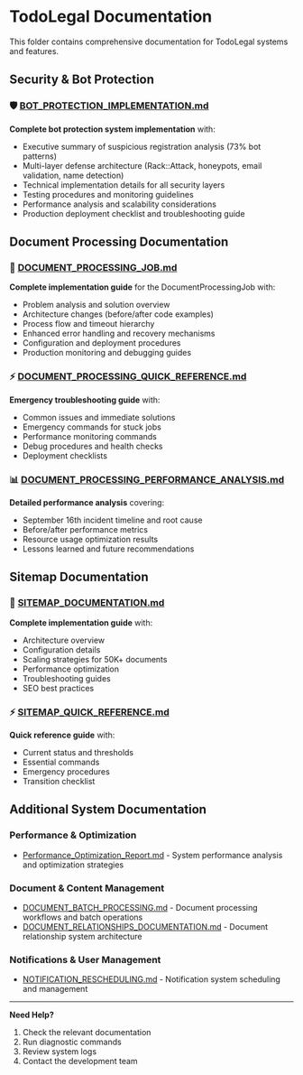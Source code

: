 # TodoLegal Documentation

This folder contains comprehensive documentation for TodoLegal systems and features.

## Security & Bot Protection

### 🛡️ [BOT_PROTECTION_IMPLEMENTATION.md](BOT_PROTECTION_IMPLEMENTATION.md)
**Complete bot protection system implementation** with:
- Executive summary of suspicious registration analysis (73% bot patterns)
- Multi-layer defense architecture (Rack::Attack, honeypots, email validation, name detection)
- Technical implementation details for all security layers
- Testing procedures and monitoring guidelines
- Performance analysis and scalability considerations
- Production deployment checklist and troubleshooting guide

## Document Processing Documentation

### 📄 [DOCUMENT_PROCESSING_JOB.md](document_processing_job/DOCUMENT_PROCESSING_JOB.md)
**Complete implementation guide** for the DocumentProcessingJob with:
- Problem analysis and solution overview
- Architecture changes (before/after code examples)
- Process flow and timeout hierarchy
- Enhanced error handling and recovery mechanisms
- Configuration and deployment procedures
- Production monitoring and debugging guides

### ⚡ [DOCUMENT_PROCESSING_QUICK_REFERENCE.md](document_processing_job/DOCUMENT_PROCESSING_QUICK_REFERENCE.md)
**Emergency troubleshooting guide** with:
- Common issues and immediate solutions
- Emergency commands for stuck jobs
- Performance monitoring commands
- Debug procedures and health checks
- Deployment checklists

### 📊 [DOCUMENT_PROCESSING_PERFORMANCE_ANALYSIS.md](document_processing_job/DOCUMENT_PROCESSING_PERFORMANCE_ANALYSIS.md)
**Detailed performance analysis** covering:
- September 16th incident timeline and root cause
- Before/after performance metrics
- Resource usage optimization results
- Lessons learned and future recommendations

## Sitemap Documentation

### 📖 [SITEMAP_DOCUMENTATION.md](sitemap/SITEMAP_DOCUMENTATION.md)
**Complete implementation guide** with:
- Architecture overview  
- Configuration details
- Scaling strategies for 50K+ documents
- Performance optimization
- Troubleshooting guides
- SEO best practices

### ⚡ [SITEMAP_QUICK_REFERENCE.md](sitemap/SITEMAP_QUICK_REFERENCE.md)  
**Quick reference guide** with:
- Current status and thresholds
- Essential commands
- Emergency procedures
- Transition checklist

## Additional System Documentation

### Performance & Optimization
- [Performance_Optimization_Report.md](Performance_Optimization_Report.md) - System performance analysis and optimization strategies

### Document & Content Management  
- [DOCUMENT_BATCH_PROCESSING.md](DOCUMENT_BATCH_PROCESSING.md) - Document processing workflows and batch operations
- [DOCUMENT_RELATIONSHIPS_DOCUMENTATION.md](DOCUMENT_RELATIONSHIPS_DOCUMENTATION.md) - Document relationship system architecture

### Notifications & User Management
- [NOTIFICATION_RESCHEDULING.md](NOTIFICATION_RESCHEDULING.md) - Notification system scheduling and management

---

**Need Help?**
1. Check the relevant documentation
2. Run diagnostic commands
3. Review system logs
4. Contact the development team

